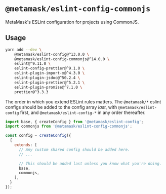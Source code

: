 # `@metamask/eslint-config-commonjs`

MetaMask's ESLint configuration for projects using CommonJS.

## Usage

```bash
yarn add --dev \
    @metamask/eslint-config@^13.0.0 \
    @metamask/eslint-config-commonjs@^14.0.0 \
    eslint@^9.11.0 \
    eslint-config-prettier@^9.1.0 \
    eslint-plugin-import-x@^4.3.0 \
    eslint-plugin-jsdoc@^50.2.4 \
    eslint-plugin-prettier@^5.2.1 \
    eslint-plugin-promise@^7.1.0 \
    prettier@^3.3.3
```

The order in which you extend ESLint rules matters.
The `@metamask/*` eslint configs should be added to the config array _last_,
with `@metamask/eslint-config` first, and `@metamask/eslint-config-*` in any
order thereafter.

```js
import base, { createConfig } from '@metamask/eslint-config';
import commonjs from '@metamask/eslint-config-commonjs';

const config = createConfig({
  {
    extends: [
      // Any custom shared config should be added here.
      // ...

      // This should be added last unless you know what you're doing.
      base,
      commonjs,
    ],
  }
});
```
